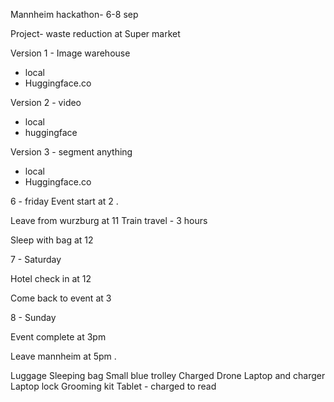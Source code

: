 Mannheim hackathon- 6-8 sep


Project- waste reduction at Super market

Version 1 - Image
 warehouse 
- local 
- Huggingface.co 

Version 2 - video
- local 
- huggingface

Version 3 - segment anything
- local 
- Huggingface.co 



6 - friday 
Event start at 2 .

Leave from wurzburg at 11 
Train travel - 3 hours 

Sleep with bag at 12 


7 - Saturday 

Hotel check in at 12 

Come back to event at 3


8 - Sunday 

Event complete at 3pm

Leave mannheim at 5pm .



Luggage 
Sleeping bag 
Small blue trolley 
Charged Drone 
Laptop and charger 
Laptop lock 
Grooming kit 
Tablet - charged to read 

